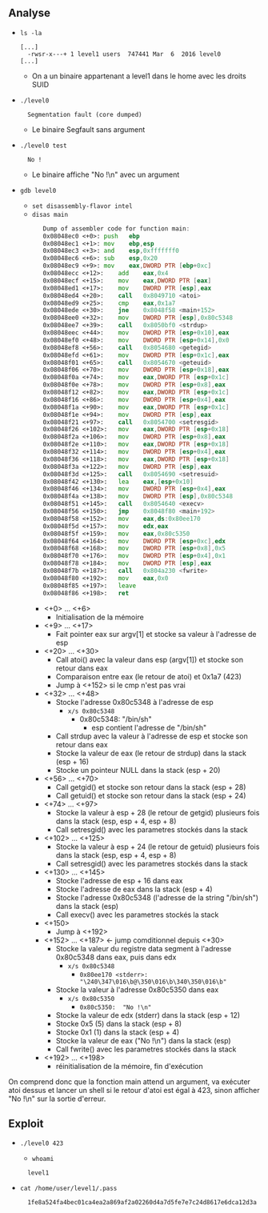 ## Analyse

- `ls -la`
  ```
  [...]
    -rwsr-x---+ 1 level1 users  747441 Mar  6  2016 level0  
  [...]
  ```
    - On a un binaire appartenant a level1 dans le home avec les droits SUID

- `./level0`
  ```
    Segmentation fault (core dumped)
  ```
  - Le binaire Segfault sans argument

- `./level0 test`
  ```
    No !
  ```
  - Le binaire affiche "No !\n" avec un argument

- `gdb level0`
  - `set disassembly-flavor intel`
  - `disas main`
    ```asm
       Dump of assembler code for function main:
       0x08048ec0 <+0>:	push   ebp
       0x08048ec1 <+1>:	mov    ebp,esp
       0x08048ec3 <+3>:	and    esp,0xfffffff0
       0x08048ec6 <+6>:	sub    esp,0x20
       0x08048ec9 <+9>:	mov    eax,DWORD PTR [ebp+0xc]
       0x08048ecc <+12>:	add    eax,0x4
       0x08048ecf <+15>:	mov    eax,DWORD PTR [eax]
       0x08048ed1 <+17>:	mov    DWORD PTR [esp],eax
       0x08048ed4 <+20>:	call   0x8049710 <atoi>
       0x08048ed9 <+25>:	cmp    eax,0x1a7
       0x08048ede <+30>:	jne    0x8048f58 <main+152>
       0x08048ee0 <+32>:	mov    DWORD PTR [esp],0x80c5348
       0x08048ee7 <+39>:	call   0x8050bf0 <strdup>
       0x08048eec <+44>:	mov    DWORD PTR [esp+0x10],eax
       0x08048ef0 <+48>:	mov    DWORD PTR [esp+0x14],0x0
       0x08048ef8 <+56>:	call   0x8054680 <getegid>
       0x08048efd <+61>:	mov    DWORD PTR [esp+0x1c],eax
       0x08048f01 <+65>:	call   0x8054670 <geteuid>
       0x08048f06 <+70>:	mov    DWORD PTR [esp+0x18],eax
       0x08048f0a <+74>:	mov    eax,DWORD PTR [esp+0x1c]
       0x08048f0e <+78>:	mov    DWORD PTR [esp+0x8],eax
       0x08048f12 <+82>:	mov    eax,DWORD PTR [esp+0x1c]
       0x08048f16 <+86>:	mov    DWORD PTR [esp+0x4],eax
       0x08048f1a <+90>:	mov    eax,DWORD PTR [esp+0x1c]
       0x08048f1e <+94>:	mov    DWORD PTR [esp],eax
       0x08048f21 <+97>:	call   0x8054700 <setresgid>
       0x08048f26 <+102>:	mov    eax,DWORD PTR [esp+0x18]
       0x08048f2a <+106>:	mov    DWORD PTR [esp+0x8],eax
       0x08048f2e <+110>:	mov    eax,DWORD PTR [esp+0x18]
       0x08048f32 <+114>:	mov    DWORD PTR [esp+0x4],eax
       0x08048f36 <+118>:	mov    eax,DWORD PTR [esp+0x18]
       0x08048f3a <+122>:	mov    DWORD PTR [esp],eax
       0x08048f3d <+125>:	call   0x8054690 <setresuid>
       0x08048f42 <+130>:	lea    eax,[esp+0x10]
       0x08048f46 <+134>:	mov    DWORD PTR [esp+0x4],eax
       0x08048f4a <+138>:	mov    DWORD PTR [esp],0x80c5348
       0x08048f51 <+145>:	call   0x8054640 <execv>
       0x08048f56 <+150>:	jmp    0x8048f80 <main+192>
       0x08048f58 <+152>:	mov    eax,ds:0x80ee170
       0x08048f5d <+157>:	mov    edx,eax
       0x08048f5f <+159>:	mov    eax,0x80c5350
       0x08048f64 <+164>:	mov    DWORD PTR [esp+0xc],edx
       0x08048f68 <+168>:	mov    DWORD PTR [esp+0x8],0x5
       0x08048f70 <+176>:	mov    DWORD PTR [esp+0x4],0x1
       0x08048f78 <+184>:	mov    DWORD PTR [esp],eax
       0x08048f7b <+187>:	call   0x804a230 <fwrite>
       0x08048f80 <+192>:	mov    eax,0x0
       0x08048f85 <+197>:	leave
       0x08048f86 <+198>:	ret  
    ```
    - <+0> ... <+6>
      - Initialisation de la mémoire
    - <+9> ... <+17>
      - Fait pointer eax sur argv[1] et stocke sa valeur à l'adresse de esp
    - <+20> ... <+30>
      - Call atoi() avec la valeur dans esp (argv[1]) et stocke son retour dans eax
      - Comparaison entre eax (le retour de atoi) et 0x1a7 (423)
      - Jump à <+152> si le cmp n'est pas vrai
    - <+32> ... <+48>
      - Stocke l'adresse 0x80c5348 à l'adresse de esp
        - `x/s 0x80c5348`
          - 0x80c5348:	 "/bin/sh"
            - esp contient l'adresse de "/bin/sh"
      - Call strdup avec la valeur à l'adresse de esp et stocke son retour dans eax
      - Stocke la valeur de eax (le retour de strdup) dans la stack (esp + 16)
      - Stocke un pointeur NULL dans la stack (esp + 20)
    - <+56> ... <+70>
      - Call getgid() et stocke son retour dans la stack (esp + 28)
      - Call getuid() et stocke son retour dans la stack (esp + 24)
    - <+74> ... <+97>
      - Stocke la valeur à esp + 28 (le retour de getgid) plusieurs fois dans la stack (esp, esp + 4, esp + 8)
      - Call setresgid() avec les parametres stockés dans la stack
    - <+102> ... <+125>
      - Stocke la valeur à esp + 24 (le retour de getuid) plusieurs fois dans la stack (esp, esp + 4, esp + 8)
      - Call setresgid() avec les parametres stockés dans la stack
    - <+130> ... <+145>
      - Stocke l'adresse de esp + 16 dans eax
      - Stocke l'adresse de eax dans la stack (esp + 4)
      - Stocke l'adresse 0x80c5348 (l'adresse de la string "/bin/sh") dans la stack (esp)
      - Call execv() avec les parametres stockés la stack
    - <+150>
      - Jump à <+192>
    - <+152> ... <+187>    <- jump comditionnel depuis <+30>
      - Stocke la valeur du registre data segment à l'adresse 0x80c5348 dans eax, puis dans edx
        - `x/s 0x80c5348`
          - `0x80ee170 <stderr>:	 "\240\347\016\b@\350\016\b\340\350\016\b"`
      - Stocke la valeur à l'adresse 0x80c5350 dans eax
        - `x/s 0x80c5350`
          - `0x80c5350:	 "No !\n"`
      - Stocke la valeur de edx (stderr) dans la stack (esp + 12)
      - Stocke 0x5 (5) dans la stack (esp + 8)
      - Stocke 0x1 (1) dans la stack (esp + 4)
      - Stocke la valeur de eax ("No !\n") dans la stack (esp)
      - Call fwrite() avec les parametres stockés dans la stack
    - <+192> ... <+198>
      - réinitialisation de la mémoire, fin d'exécution

On comprend donc que la fonction main attend un argument, va exécuter atoi dessus et lancer un shell si le retour d'atoi est égal à 423, sinon afficher "No !\n" sur la sortie d'erreur.

## Exploit
- `./level0 423`
    - `whoami`
    ```
      level1
    ```

- `cat /home/user/level1/.pass`
  ```
    1fe8a524fa4bec01ca4ea2a869af2a02260d4a7d5fe7e7c24d8617e6dca12d3a
  ```
